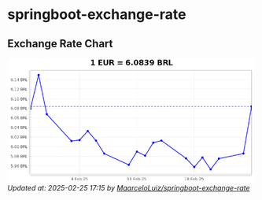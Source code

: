 # springboot-exchange-rate

<!-- EXCHANGE-RATE-START -->
## Exchange Rate Chart

![Exchange Rate Chart](charts/chart.png)*Updated at: 2025-02-25 17:15 by [MaarceloLuiz/springboot-exchange-rate](https://github.com/MaarceloLuiz/springboot-exchange-rate)*


<!-- EXCHANGE-RATE-END -->